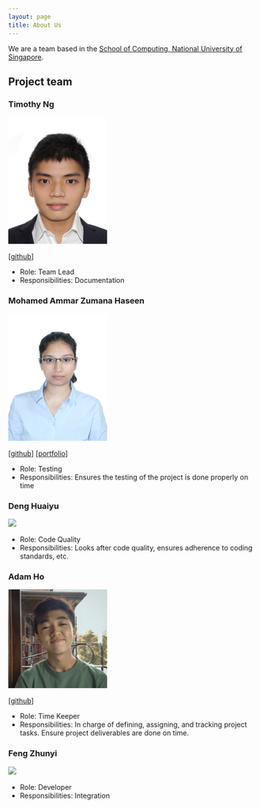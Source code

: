 ```yaml
---
layout: page
title: About Us
---
```


We are a team based in the [School of Computing, National University of Singapore](http://www.comp.nus.edu.sg).



## Project team

### Timothy Ng

<img src="images/timiditi.png" width="200px">


[[github](https://github.com/timiditi)]


* Role: Team Lead
* Responsibilities: Documentation

### Mohamed Ammar Zumana Haseen

<img src="images/amzhy.png" width="200px">

[[github](http://github.com/amzhy)]
[[portfolio](team/johndoe.md)]

* Role: Testing
* Responsibilities: Ensures the testing of the project is done properly on time

### Deng Huaiyu

<img src="https://user-images.githubusercontent.com/46596402/135088054-5b3f15b1-da21-4f71-8dae-1eecdefbf08d.jpg" width="200px">

* Role: Code Quality
* Responsibilities: Looks after code quality, ensures adherence to coding standards, etc.

### Adam Ho

<img src="images/adam-ky.png" width="200px">

[[github](http://github.com/adam-ky)]

* Role: Time Keeper
* Responsibilities: In charge of defining, assigning, and tracking project tasks. Ensure project deliverables are done on time.



### Feng Zhunyi

<img src="images/leofeng10.JPG" width="200px">




* Role: Developer
* Responsibilities: Integration
